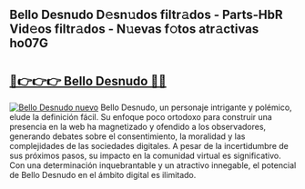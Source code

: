 ## Bello Desnudo D𝚎sn𝚞dos filtr𝚊dos - Parts-HbR Vid𝚎os filtr𝚊dos - N𝚞evas f𝚘tos atr𝚊ctivas ho07G

# <h2><a href="http://mb5ht8.tromn.icu/?c=Bello+Desnudo">🔗👉👉👉 Bello Desnudo 🔗🔗</a></h2>

[![Bello Desnudo nuevo](https://i.imgur.com/pEAQMta.gif)](http://mb5ht8.tromn.icu/?c=Bello+Desnudo)
Bello Desnudo, un personaje intrigante y polémico, elude la definición fácil. Su enfoque poco ortodoxo para construir una presencia en la web ha magnetizado y ofendido a los observadores, generando debates sobre el consentimiento, la moralidad y las complejidades de las sociedades digitales. A pesar de la incertidumbre de sus próximos pasos, su impacto en la comunidad virtual es significativo. Con una determinación inquebrantable y un atractivo innegable, el potencial de Bello Desnudo en el ámbito digital es ilimitado.

